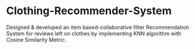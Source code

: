 # Clothing-Recommender-System

Designed & developed an item based-collaborative filter Recommendation System for reviews left on clothes by implementing KNN algorithm with Cosine Similarity Metric.
